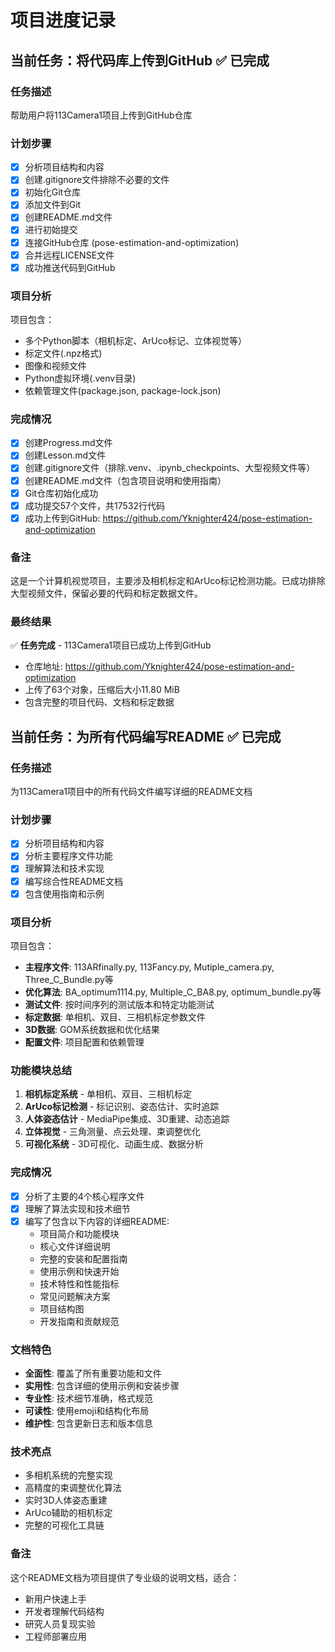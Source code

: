 # 项目进度记录

## 当前任务：将代码库上传到GitHub ✅ 已完成

### 任务描述
帮助用户将113Camera1项目上传到GitHub仓库

### 计划步骤
- [X] 分析项目结构和内容
- [X] 创建.gitignore文件排除不必要的文件
- [X] 初始化Git仓库
- [X] 添加文件到Git
- [X] 创建README.md文件
- [X] 进行初始提交
- [X] 连接GitHub仓库 (pose-estimation-and-optimization)
- [X] 合并远程LICENSE文件
- [X] 成功推送代码到GitHub

### 项目分析
项目包含：
- 多个Python脚本（相机标定、ArUco标记、立体视觉等）
- 标定文件(.npz格式)
- 图像和视频文件
- Python虚拟环境(.venv目录)
- 依赖管理文件(package.json, package-lock.json)

### 完成情况
- [X] 创建Progress.md文件
- [X] 创建Lesson.md文件
- [X] 创建.gitignore文件（排除.venv、.ipynb_checkpoints、大型视频文件等）
- [X] 创建README.md文件（包含项目说明和使用指南）
- [X] Git仓库初始化成功
- [X] 成功提交57个文件，共17532行代码
- [X] 成功上传到GitHub: https://github.com/Yknighter424/pose-estimation-and-optimization

### 备注
这是一个计算机视觉项目，主要涉及相机标定和ArUco标记检测功能。已成功排除大型视频文件，保留必要的代码和标定数据文件。

### 最终结果
✅ **任务完成** - 113Camera1项目已成功上传到GitHub
- 仓库地址: https://github.com/Yknighter424/pose-estimation-and-optimization
- 上传了63个对象，压缩后大小11.80 MiB
- 包含完整的项目代码、文档和标定数据 

## 当前任务：为所有代码编写README ✅ 已完成

### 任务描述
为113Camera1项目中的所有代码文件编写详细的README文档

### 计划步骤
- [X] 分析项目结构和内容
- [X] 分析主要程序文件功能
- [X] 理解算法和技术实现
- [X] 编写综合性README文档
- [X] 包含使用指南和示例

### 项目分析
项目包含：
- **主程序文件**: 113ARfinally.py, 113Fancy.py, Mutiple_camera.py, Three_C_Bundle.py等
- **优化算法**: BA_optimum1114.py, Multiple_C_BA8.py, optimum_bundle.py等
- **测试文件**: 按时间序列的测试版本和特定功能测试
- **标定数据**: 单相机、双目、三相机标定参数文件
- **3D数据**: GOM系统数据和优化结果
- **配置文件**: 项目配置和依赖管理

### 功能模块总结
1. **相机标定系统** - 单相机、双目、三相机标定
2. **ArUco标记检测** - 标记识别、姿态估计、实时追踪
3. **人体姿态估计** - MediaPipe集成、3D重建、动态追踪
4. **立体视觉** - 三角测量、点云处理、束调整优化
5. **可视化系统** - 3D可视化、动画生成、数据分析

### 完成情况
- [X] 分析了主要的4个核心程序文件
- [X] 理解了算法实现和技术细节
- [X] 编写了包含以下内容的详细README:
  - 项目简介和功能模块
  - 核心文件详细说明
  - 完整的安装和配置指南
  - 使用示例和快速开始
  - 技术特性和性能指标
  - 常见问题解决方案
  - 项目结构图
  - 开发指南和贡献规范

### 文档特色
- **全面性**: 覆盖了所有重要功能和文件
- **实用性**: 包含详细的使用示例和安装步骤
- **专业性**: 技术细节准确，格式规范
- **可读性**: 使用emoji和结构化布局
- **维护性**: 包含更新日志和版本信息

### 技术亮点
- 多相机系统的完整实现
- 高精度的束调整优化算法
- 实时3D人体姿态重建
- ArUco辅助的相机标定
- 完整的可视化工具链

### 备注
这个README文档为项目提供了专业级的说明文档，适合：
- 新用户快速上手
- 开发者理解代码结构
- 研究人员复现实验
- 工程师部署应用 